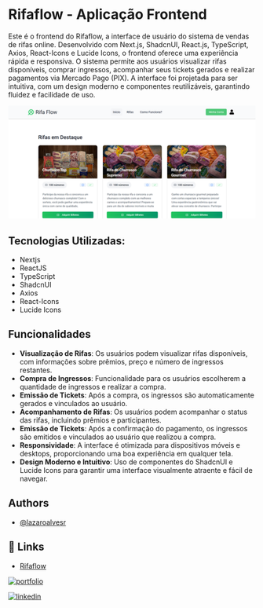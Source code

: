 
# Rifaflow - Aplicação Frontend 

Este é o frontend do Rifaflow, a interface de usuário do sistema de vendas de rifas online. Desenvolvido com Next.js, ShadcnUI, React.js, TypeScript, Axios, React-Icons e Lucide Icons, o frontend oferece uma experiência rápida e responsiva. O sistema permite aos usuários visualizar rifas disponíveis, comprar ingressos, acompanhar seus tickets gerados e realizar pagamentos via Mercado Pago (PIX). A interface foi projetada para ser intuitiva, com um design moderno e componentes reutilizáveis, garantindo fluidez e facilidade de uso.

![App Screenshot](./public/img/Land.png)

## Tecnologias Utilizadas:

- Nextjs
- ReactJS
- TypeScript
- ShadcnUI
- Axios
- React-Icons
- Lucide Icons
  
## Funcionalidades

- **Visualização de Rifas**: Os usuários podem visualizar rifas disponíveis, com informações sobre prêmios, preço e número de ingressos restantes.
- **Compra de Ingressos**: Funcionalidade para os usuários escolherem a quantidade de ingressos e realizar a compra.
- **Emissão de Tickets**: Após a compra, os ingressos são automaticamente gerados e vinculados ao usuário.
- **Acompanhamento de Rifas**: Os usuários podem acompanhar o status das rifas, incluindo prêmios e participantes.
- **Emissão de Tickets**: Após a confirmação do pagamento, os ingressos são emitidos e vinculados ao usuário que realizou a compra.
- **Responsividade**:  A interface é otimizada para dispositivos móveis e desktops, proporcionando uma boa experiência em qualquer tela.
- **Design Moderno e Intuitivo**: Uso de componentes do ShadcnUI e Lucide Icons para garantir uma interface visualmente atraente e fácil de navegar.

## Authors

- [@lazaroalvesr](https://github.com/lazaroalvesr)


## 🔗 Links
- [Rifaflow](https://raffle-master-front.vercel.app/)

[![portfolio](https://img.shields.io/badge/my_portfolio-000?style=for-the-badge&logo=ko-fi&logoColor=white)](https://www.lazaroalvesr.com/)

[![linkedin](https://img.shields.io/badge/linkedin-0A66C2?style=for-the-badge&logo=linkedin&logoColor=white)](https://www.linkedin.com/in/l%C3%A1zaro-alves-r/)
